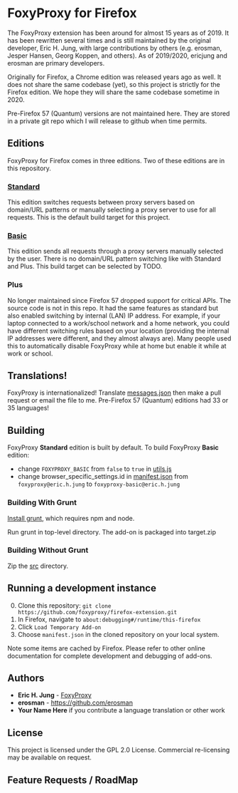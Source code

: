 # FoxyProxy for Firefox

The FoxyProxy extension has been around for almost 15 years as of 2019. It has been rewritten several times and is still maintained by the original developer, Eric H. Jung, with large contributions by others (e.g. erosman, Jesper Hansen, Georg Koppen, and others). As of 2019/2020, ericjung and erosman are primary developers.

Originally for Firefox, a Chrome edition was released years ago as well. It does not share the same codebase (yet), so this project is strictly for the Firefox edition. We hope they will share the same codebase sometime in 2020.

Pre-Firefox 57 (Quantum) versions are not maintained here. They are stored in a private git repo which I will release to github when time permits.

## Editions

FoxyProxy for Firefox comes in three editions. Two of these editions are in this repository.

### [Standard](https://addons.mozilla.org/firefox/addon/foxyproxy-standard/)

This edition switches requests between proxy servers based on domain/URL patterns or manually selecting a proxy server to use for all requests. This is the default build target for this project.

### [Basic](https://addons.mozilla.org/firefox/addon/foxyproxy-basic/)

This edition sends all requests through a proxy servers manually selected by the user. There is no domain/URL pattern switching like with Standard and Plus. This build target can be selected by TODO.

### Plus

No longer maintained since Firefox 57 dropped support for critical APIs. The source code is not in this repo. It had the same features as standard but also enabled switching by internal (LAN) IP address. For example, if your laptop connected to a work/school network and a home network, you could have different switching rules based on your location (providing the internal IP addresses were different, and they almost always are). Many people used this to automatically disable FoxyProxy while at home but enable it while at work or school.

## Translations!

FoxyProxy is internationalized! Translate [messages.json](https://github.com/foxyproxy/firefox-extension/blob/master/src/_locales/en/messages.json) then make a pull request or email the file to me. Pre-Firefox 57 (Quantum) editions had 33 or 35 languages!

## Building

FoxyProxy **Standard** edition is built by default. To build FoxyProxy **Basic** edition:

* change `FOXYPROXY_BASIC` from `false` to `true` in [utils.js](https://github.com/foxyproxy/firefox-extension/blob/master/src/scripts/utils.js)
* change browser_specific_settings.id in [manifest.json](https://github.com/foxyproxy/firefox-extension/blob/master/src/manifest.json) from `foxyproxy@eric.h.jung` to `foxyproxy-basic@eric.h.jung`

### Building With Grunt

[Install grunt](https://stackoverflow.com/questions/15703598/how-to-install-grunt-and-how-to-build-script-with-it), which requires npm and node.

Run grunt in top-level directory. The add-on is packaged into target.zip

### Building Without Grunt

Zip the [src](https://github.com/foxyproxy/firefox-extension/tree/master/src) directory.

## Running a development instance

0. Clone this repository: `git clone https://github.com/foxyproxy/firefox-extension.git`
1. In Firefox, navigate to `about:debugging#/runtime/this-firefox`
2. Click `Load Temporary Add-on`
3. Choose `manifest.json` in the cloned repository on your local system.

Note some items are cached by Firefox. Please refer to other online documentation for complete development and debugging of add-ons.

## Authors

* **Eric H. Jung** - [FoxyProxy](https://getfoxyproxy.org/team/)
* **erosman** - https://github.com/erosman
* **Your Name Here** if you contribute a language translation or other work


## License

This project is licensed under the GPL 2.0 License. Commercial re-licensing may be available on request.

## Feature Requests / RoadMap
